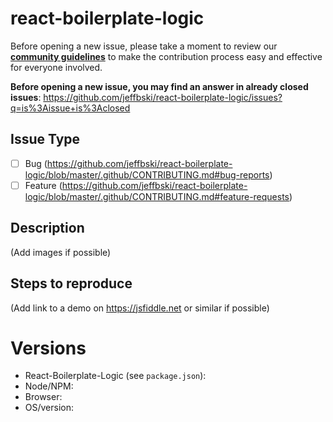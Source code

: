 # react-boilerplate-logic

Before opening a new issue, please take a moment to review our [**community guidelines**](https://github.com/jeffbski/react-boilerplate-logic/blob/master/.github/CONTRIBUTING.md) to make the contribution process easy and effective for everyone involved.



**Before opening a new issue, you may find an answer in already closed issues**:
https://github.com/jeffbski/react-boilerplate-logic/issues?q=is%3Aissue+is%3Aclosed

## Issue Type

- [ ] Bug (https://github.com/jeffbski/react-boilerplate-logic/blob/master/.github/CONTRIBUTING.md#bug-reports)
- [ ] Feature (https://github.com/jeffbski/react-boilerplate-logic/blob/master/.github/CONTRIBUTING.md#feature-requests)

## Description

(Add images if possible)

## Steps to reproduce

(Add link to a demo on https://jsfiddle.net or similar if possible)

# Versions

- React-Boilerplate-Logic (see `package.json`):
- Node/NPM:
- Browser:
- OS/version:
